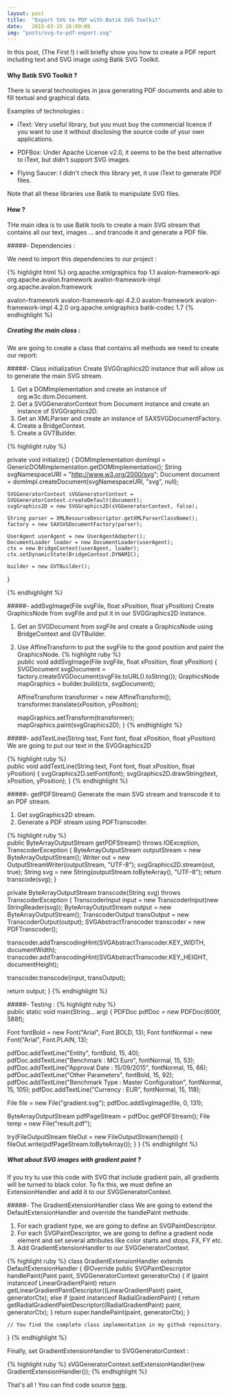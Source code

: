 ```yaml
---
layout: post
title:  "Export SVG to PDF with Batik SVG Toolkit"
date:   2015-03-15 16:09:00
img: "posts/svg-to-pdf-export.svg"
---
```


In this post, (The First !) i will briefly show you how to create a PDF report including text and SVG image using Batik SVG Toolkit. 

#### Why Batik SVG Toolkit ?

There is several technologies in java generating PDF documents and able to fill textual and graphical data.

Examples of technologies : 

+ iText: Very useful library, but you must buy the commercial licence if you want to use it without disclosing the source code of your own applications.

+ PDFBox: Under Apache License v2.0, it seems to be the best alternative to iText, but didn't support SVG images.

+ Flying Saucer: I didn't check this library yet, it use iText to generate PDF files. 

Note that all these libraries use Batik to manipulate SVG files.
 
#### How ?

THe main idea is to use Batik tools to create a main SVG stream that contains all our text, images ... and trancode it and generate a PDF file.

#####- Dependencies :

We need to import this dependencies to our project : 

{% highlight html %}
<dependency>
 <groupId>org.apache.xmlgraphics</groupId>
 <artifactId>fop</artifactId>
 <version>1.1</version>
 <exclusions>
  <exclusion>
   <artifactId>avalon-framework-api</artifactId>
   <groupId>org.apache.avalon.framework</groupId>
  </exclusion>
  <exclusion>
   <artifactId>avalon-framework-impl</artifactId>
   <groupId>org.apache.avalon.framework</groupId>
  </exclusion>
 </exclusions>
</dependency>
<!-- these two are to correct issues in fop dependency -->
<dependency>
 <groupId>avalon-framework</groupId>
 <artifactId>avalon-framework-api</artifactId>
 <version>4.2.0</version>
</dependency>
<dependency>
 <groupId>avalon-framework</groupId>
 <artifactId>avalon-framework-impl</artifactId>
 <version>4.2.0</version>
</dependency>
<dependency>
 <groupId>org.apache.xmlgraphics</groupId>
 <artifactId>batik-codec</artifactId>
 <version>1.7</version>
</dependency>
{% endhighlight %}

##### Creating the main class :

We are going to create a class that contains all methods we need to create our report:

#####- Class initialization
Create SVGGraphics2D instance that will allow us to generate the main SVG stream.

1.  Get a DOMImplementation and create an instance of org.w3c.dom.Document.
2.  Get a SVGGeneratorContext from Document instance and create an instance of SVGGraphics2D.
3.  Get an XMLParser and create an instance of SAXSVGDocumentFactory.
4.  Create a BridgeContext.
5.  Create a GVTBuilder.

{% highlight ruby %}

private void initialize() {
    DOMImplementation domImpl = GenericDOMImplementation.getDOMImplementation();
    String svgNamespaceURI = "http://www.w3.org/2000/svg";
    Document document = domImpl.createDocument(svgNamespaceURI, "svg", null);
    
    SVGGeneratorContext sVGGeneratorContext = SVGGeneratorContext.createDefault(document);
    svgGraphics2D = new SVGGraphics2D(sVGGeneratorContext, false);
    
    String parser = XMLResourceDescriptor.getXMLParserClassName();
    factory = new SAXSVGDocumentFactory(parser);
    
    UserAgent userAgent = new UserAgentAdapter();
    DocumentLoader loader = new DocumentLoader(userAgent);
    ctx = new BridgeContext(userAgent, loader);
    ctx.setDynamicState(BridgeContext.DYNAMIC);
    
    builder = new GVTBuilder();
}

{% endhighlight %}

#####- addSvgImage(File svgFile, float xPosition, float yPosition)
Create GraphicsNode from svgFile and put it in our SVGGraphics2D instance.

1. Get an SVGDocument from svgFile and create a GraphicsNode using BridgeContext and GVTBuilder.
2. Use AffineTransform to put the svgFile to the good position and paint the GraphicsNode.
{% highlight ruby %}  
    public void addSvgImage(File svgFile, float xPosition, float yPosition) {
    SVGDocument svgDocument = factory.createSVGDocument(svgFile.toURL().toString());
    GraphicsNode mapGraphics = builder.build(ctx, svgDocument);
    
    AffineTransform transformer = new AffineTransform();
    transformer.translate(xPosition, yPosition);
    
    mapGraphics.setTransform(transformer);
    mapGraphics.paint(svgGraphics2D);
}
{% endhighlight %}

#####- addTextLine(String text, Font font, float xPosition, float yPosition)
We are going to put our text in the SVGGraphics2D

{% highlight ruby %}  
  public void addTextLine(String text, Font font, float xPosition, float yPosition) {
   svgGraphics2D.setFont(font);
   svgGraphics2D.drawString(text, xPosition, yPosition);
  }
{% endhighlight %} 

#####- getPDFStream()
Generate the main SVG stream and transcode it to an PDF stream.

1. Get svgGraphics2D stream.
2. Generate a PDF stream using PDFTranscoder.

{% highlight ruby %}  
  public ByteArrayOutputStream getPDFStream() throws IOException, TranscoderException {
   ByteArrayOutputStream outputStream = new ByteArrayOutputStream();
   Writer out = new OutputStreamWriter(outputStream, "UTF-8");
   svgGraphics2D.stream(out, true);
   String svg = new String(outputStream.toByteArray(), "UTF-8");
   return transcode(svg);
  }
  
  private ByteArrayOutputStream transcode(String svg) throws TranscoderException {
   TranscoderInput input = new TranscoderInput(new StringReader(svg));
   ByteArrayOutputStream output = new ByteArrayOutputStream();
   TranscoderOutput transOutput = new TranscoderOutput(output);
   SVGAbstractTranscoder transcoder = new PDFTranscoder();
   
   transcoder.addTranscodingHint(SVGAbstractTranscoder.KEY_WIDTH, documentWidth);
   transcoder.addTranscodingHint(SVGAbstractTranscoder.KEY_HEIGHT, documentHeight);
   
   transcoder.transcode(input, transOutput);
   
  return output;
}
{% endhighlight %}

#####- Testing :
{% highlight ruby %}  
  public static void main(String... arg) {
   PDFDoc pdfDoc = new PDFDoc(600f, 588f);
   
   Font fontBold = new Font("Arial", Font.BOLD, 13);
   Font fontNormal = new Font("Arial", Font.PLAIN, 13);
   
   pdfDoc.addTextLine("Entity", fontBold, 15, 40);
   pdfDoc.addTextLine("Benchmark : MCI Euro", fontNormal, 15, 53);
   pdfDoc.addTextLine("Approval Date : 15/09/2015", fontNormal, 15, 66);
   pdfDoc.addTextLine("Other Parameters", fontBold, 15, 92);
   pdfDoc.addTextLine("Benchmark Type : Master Configuration", fontNormal, 15, 105);
   pdfDoc.addTextLine("Currency : EUR", fontNormal, 15, 118);
   
   File file = new File("gradient.svg");
   pdfDoc.addSvgImage(file, 0, 131);
   
   ByteArrayOutputStream pdfPageStream = pdfDoc.getPDFStream();
   File temp = new File("result.pdf");
   
   try(FileOutputStream fileOut = new FileOutputStream(temp)) {
    fileOut.write(pdfPageStream.toByteArray());
   }
  }
{% endhighlight %} 

##### What about SVG images with gradient paint ?
If you try tu use this code with SVG that include gradient pain, all gradients will be turned to black color.
To fix this, we must define an ExtensionHandler and add it to our SVGGeneratorContext.

#####-   The GradientExtensionHandler class
We are going to extend the DefaultExtensionHandler and override the handlePaint methode.

1. For each gradient type, we are going to define an SVGPaintDescriptor.
2. For each SVGPaintDescriptor, we are going to define a gradient node element and set several attributes like color starts and stops, FX, FY etc.
3. Add GradientExtensionHandler to our SVGGeneratorContext.

{% highlight ruby %} 
   class GradientExtensionHandler extends DefaultExtensionHandler {
    @Override
    public SVGPaintDescriptor handlePaint(Paint paint, SVGGeneratorContext generatorCtx) {
     if (paint instanceof LinearGradientPaint)
      return getLinearGradientPaintDescriptor((LinearGradientPaint) paint, generatorCtx);
     else if (paint instanceof RadialGradientPaint) {
      return getRadialGradientPaintDescriptor((RadialGradientPaint) paint, generatorCtx);
     }
      return super.handlePaint(paint, generatorCtx);
    }
    
    // You find the complete class implementation in my github repository. 
   }
{% endhighlight %} 

Finally, set GradientExtensionHandler to SVGGeneratorContext :  

{% highlight ruby %} 
    sVGGeneratorContext.setExtensionHandler(new GradientExtensionHandler());
{% endhighlight %}

That's all ! You can find code source [here](http://github.com/HichamBI/svg-pdf-exporter).
